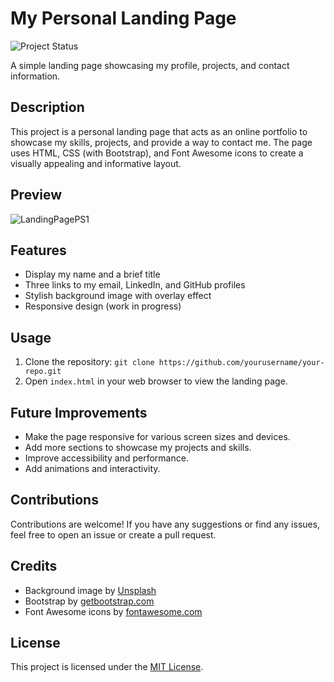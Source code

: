# My Personal Landing Page

![Project Status](https://img.shields.io/badge/status-work%20in%20progress-orange)

A simple landing page showcasing my profile, projects, and contact information.

## Description

This project is a personal landing page that acts as an online portfolio to showcase my skills, projects, and provide a way to contact me. The page uses HTML, CSS (with Bootstrap), and Font Awesome icons to create a visually appealing and informative layout.

## Preview

![LandingPagePS1](https://github.com/Camilojmcastro/MyPersonalLandingPage/assets/116760586/b20a7adb-f486-4d03-9b24-df9e884afd90)


## Features

- Display my name and a brief title
- Three links to my email, LinkedIn, and GitHub profiles
- Stylish background image with overlay effect
- Responsive design (work in progress)

## Usage

1. Clone the repository: `git clone https://github.com/yourusername/your-repo.git`
2. Open `index.html` in your web browser to view the landing page.

## Future Improvements

- Make the page responsive for various screen sizes and devices.
- Add more sections to showcase my projects and skills.
- Improve accessibility and performance.
- Add animations and interactivity.

## Contributions

Contributions are welcome! If you have any suggestions or find any issues, feel free to open an issue or create a pull request.

## Credits

- Background image by [Unsplash](https://unsplash.com/)
- Bootstrap by [getbootstrap.com](https://getbootstrap.com/)
- Font Awesome icons by [fontawesome.com](https://fontawesome.com/)

## License

This project is licensed under the [MIT License](LICENSE).



